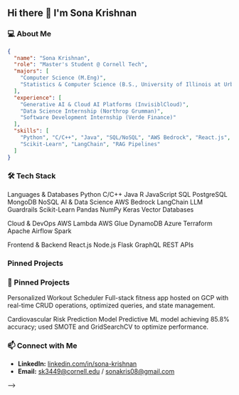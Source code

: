 ## Hi there 👋 I'm Sona Krishnan

### 💻 About Me
```json
{
  "name": "Sona Krishnan",
  "role": "Master's Student @ Cornell Tech",
  "majors": [
    "Computer Science (M.Eng)",
    "Statistics & Computer Science (B.S., University of Illinois at Urbana-Champaign)"
  ],
  "experience": [
    "Generative AI & Cloud AI Platforms (InvisiblCloud)",
    "Data Science Internship (Northrop Grumman)",
    "Software Development Internship (Verde Finance)"
  ],
  "skills": [
    "Python", "C/C++", "Java", "SQL/NoSQL", "AWS Bedrock", "React.js",
    "Scikit-Learn", "LangChain", "RAG Pipelines"
  ]
}
```
### 🛠 Tech Stack
Languages & Databases
Python C/C++ Java R JavaScript SQL PostgreSQL MongoDB NoSQL
AI & Data Science
AWS Bedrock LangChain LLM Guardrails Scikit-Learn Pandas NumPy Keras Vector Databases

Cloud & DevOps
AWS Lambda AWS Glue DynamoDB Azure Terraform Apache Airflow Spark

Frontend & Backend
React.js Node.js Flask GraphQL REST APIs
### Pinned Projects

### 📌 Pinned Projects
Personalized Workout Scheduler
Full-stack fitness app hosted on GCP with real-time CRUD operations, optimized queries, and state management.

Cardiovascular Risk Prediction Model
Predictive ML model achieving 85.8% accuracy; used SMOTE and GridSearchCV to optimize performance.


### 📫 Connect with Me
- **LinkedIn:** [linkedin.com/in/sona-krishnan](https://www.linkedin.com/in/sona-krishnan/)  
- **Email:** sk3449@cornell.edu / sonakris08@gmail.com 

-->

